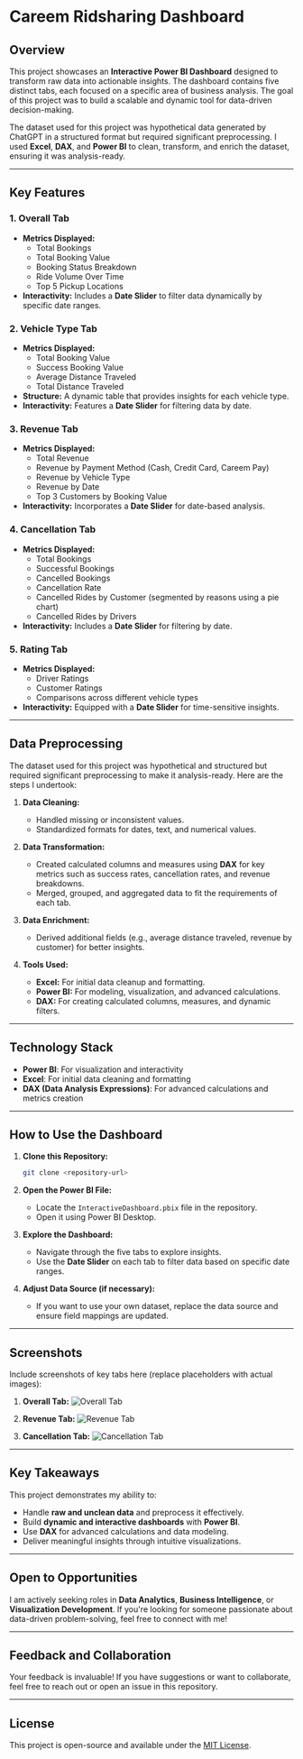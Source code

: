 # Careem Ridsharing Dashboard

## Overview

This project showcases an **Interactive Power BI Dashboard** designed to transform raw data into actionable insights. The dashboard contains five distinct tabs, each focused on a specific area of business analysis. The goal of this project was to build a scalable and dynamic tool for data-driven decision-making.

The dataset used for this project was hypothetical data generated by ChatGPT in a structured format but required significant preprocessing. I used **Excel**, **DAX**, and **Power BI** to clean, transform, and enrich the dataset, ensuring it was analysis-ready.

---

## Key Features

### 1. Overall Tab
- **Metrics Displayed:**
  - Total Bookings
  - Total Booking Value
  - Booking Status Breakdown
  - Ride Volume Over Time
  - Top 5 Pickup Locations
- **Interactivity:** Includes a **Date Slider** to filter data dynamically by specific date ranges.

### 2. Vehicle Type Tab
- **Metrics Displayed:**
  - Total Booking Value
  - Success Booking Value
  - Average Distance Traveled
  - Total Distance Traveled
- **Structure:** A dynamic table that provides insights for each vehicle type.
- **Interactivity:** Features a **Date Slider** for filtering data by date.

### 3. Revenue Tab
- **Metrics Displayed:**
  - Total Revenue
  - Revenue by Payment Method (Cash, Credit Card, Careem Pay)
  - Revenue by Vehicle Type
  - Revenue by Date
  - Top 3 Customers by Booking Value
- **Interactivity:** Incorporates a **Date Slider** for date-based analysis.

### 4. Cancellation Tab
- **Metrics Displayed:**
  - Total Bookings
  - Successful Bookings
  - Cancelled Bookings
  - Cancellation Rate
  - Cancelled Rides by Customer (segmented by reasons using a pie chart)
  - Cancelled Rides by Drivers
- **Interactivity:** Includes a **Date Slider** for filtering by date.

### 5. Rating Tab
- **Metrics Displayed:**
  - Driver Ratings
  - Customer Ratings
  - Comparisons across different vehicle types
- **Interactivity:** Equipped with a **Date Slider** for time-sensitive insights.

---

## Data Preprocessing

The dataset used for this project was hypothetical and structured but required significant preprocessing to make it analysis-ready. Here are the steps I undertook:

1. **Data Cleaning:**
   - Handled missing or inconsistent values.
   - Standardized formats for dates, text, and numerical values.

2. **Data Transformation:**
   - Created calculated columns and measures using **DAX** for key metrics such as success rates, cancellation rates, and revenue breakdowns.
   - Merged, grouped, and aggregated data to fit the requirements of each tab.

3. **Data Enrichment:**
   - Derived additional fields (e.g., average distance traveled, revenue by customer) for better insights.

4. **Tools Used:**
   - **Excel:** For initial data cleanup and formatting.
   - **Power BI:** For modeling, visualization, and advanced calculations.
   - **DAX:** For creating calculated columns, measures, and dynamic filters.

---

## Technology Stack

- **Power BI**: For visualization and interactivity
- **Excel**: For initial data cleaning and formatting
- **DAX (Data Analysis Expressions)**: For advanced calculations and metrics creation

---

## How to Use the Dashboard

1. **Clone this Repository:**
   ```bash
   git clone <repository-url>
   ```

2. **Open the Power BI File:**
   - Locate the `InteractiveDashboard.pbix` file in the repository.
   - Open it using Power BI Desktop.

3. **Explore the Dashboard:**
   - Navigate through the five tabs to explore insights.
   - Use the **Date Slider** on each tab to filter data based on specific date ranges.

4. **Adjust Data Source (if necessary):**
   - If you want to use your own dataset, replace the data source and ensure field mappings are updated.

---

## Screenshots

Include screenshots of key tabs here (replace placeholders with actual images):

1. **Overall Tab:**
   ![Overall Tab](path/to/image)

2. **Revenue Tab:**
   ![Revenue Tab](path/to/image)

3. **Cancellation Tab:**
   ![Cancellation Tab](path/to/image)

---

## Key Takeaways

This project demonstrates my ability to:
- Handle **raw and unclean data** and preprocess it effectively.
- Build **dynamic and interactive dashboards** with **Power BI**.
- Use **DAX** for advanced calculations and data modeling.
- Deliver meaningful insights through intuitive visualizations.

---

## Open to Opportunities

I am actively seeking roles in **Data Analytics**, **Business Intelligence**, or **Visualization Development**. If you're looking for someone passionate about data-driven problem-solving, feel free to connect with me!

---

## Feedback and Collaboration

Your feedback is invaluable! If you have suggestions or want to collaborate, feel free to reach out or open an issue in this repository.

---

## License

This project is open-source and available under the [MIT License](LICENSE).

